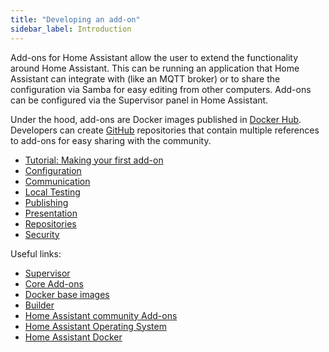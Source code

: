 ```yaml
---
title: "Developing an add-on"
sidebar_label: Introduction
---
```


Add-ons for Home Assistant allow the user to extend the functionality around Home Assistant. This can be running an application that Home Assistant can integrate with (like an MQTT broker) or to share the configuration via Samba for easy editing from other computers. Add-ons can be configured via the Supervisor panel in Home Assistant.

Under the hood, add-ons are Docker images published in [Docker Hub](https://hub.docker.com/). Developers can create [GitHub](https://github.com) repositories that contain multiple references to add-ons for easy sharing with the community.

- [Tutorial: Making your first add-on](add-ons/tutorial.md)
- [Configuration](add-ons/configuration.md)
- [Communication](add-ons/communication.md)
- [Local Testing](add-ons/testing.md)
- [Publishing](add-ons/publishing.md)
- [Presentation](add-ons/presentation.md)
- [Repositories](add-ons/repository.md)
- [Security](add-ons/security.md)

Useful links:

- [Supervisor](https://github.com/home-assistant/supervisor)
- [Core Add-ons](https://github.com/home-assistant/hassio-addons)
- [Docker base images](https://github.com/home-assistant/docker-base)
- [Builder](https://github.com/home-assistant/hassio-builder)
- [Home Assistant community Add-ons](https://github.com/hassio-addons)
- [Home Assistant Operating System](https://github.com/home-assistant/operating-system)
- [Home Assistant Docker](https://github.com/home-assistant/docker)
